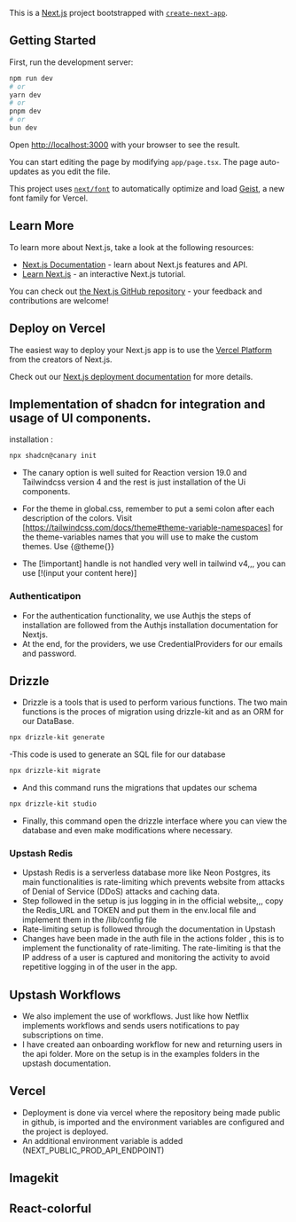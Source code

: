 This is a [Next.js](https://nextjs.org) project bootstrapped with [`create-next-app`](https://nextjs.org/docs/app/api-reference/cli/create-next-app).

## Getting Started

First, run the development server:

```bash
npm run dev
# or
yarn dev
# or
pnpm dev
# or
bun dev
```

Open [http://localhost:3000](http://localhost:3000) with your browser to see the result.

You can start editing the page by modifying `app/page.tsx`. The page auto-updates as you edit the file.

This project uses [`next/font`](https://nextjs.org/docs/app/building-your-application/optimizing/fonts) to automatically optimize and load [Geist](https://vercel.com/font), a new font family for Vercel.

## Learn More

To learn more about Next.js, take a look at the following resources:

- [Next.js Documentation](https://nextjs.org/docs) - learn about Next.js features and API.
- [Learn Next.js](https://nextjs.org/learn) - an interactive Next.js tutorial.

You can check out [the Next.js GitHub repository](https://github.com/vercel/next.js) - your feedback and contributions are welcome!

## Deploy on Vercel

The easiest way to deploy your Next.js app is to use the [Vercel Platform](https://vercel.com/new?utm_medium=default-template&filter=next.js&utm_source=create-next-app&utm_campaign=create-next-app-readme) from the creators of Next.js.

Check out our [Next.js deployment documentation](https://nextjs.org/docs/app/building-your-application/deploying) for more details.

## Implementation of shadcn for integration and usage of UI components.

installation :

```bash
npx shadcn@canary init
```
- The canary option is well suited for Reaction version 19.0 and Tailwindcss version 4 and the rest is just installation of the Ui components.

- For the theme in global.css, remember to put a semi colon after each description of the colors. Visit [https://tailwindcss.com/docs/theme#theme-variable-namespaces] for the theme-variables names that you will use to make the custom themes. Use {@theme{}}

- The [!important] handle is not handled very well in tailwind v4,,, you can use [!(input your content here)]

### Authenticatipon
- For the authentication functionality, we use Authjs the steps of installation are followed from the Authjs installation documentation for Nextjs.
- At the end, for the providers, we use CredentialProviders for our emails and password.

## Drizzle
- Drizzle is a tools that is used to perform various functions. The two main functions is the proces of migration using drizzle-kit and as an ORM for our DataBase.

```bash
npx drizzle-kit generate
```
-This code is used to generate an SQL file for our database

```bash
npx drizzle-kit migrate
```
- And this command runs the migrations that updates our schema

```bash
npx drizzle-kit studio
```
- Finally, this command open the drizzle interface where you can view the database and even make modifications where necessary.

### Upstash Redis

- Upstash Redis is a serverless database more like Neon Postgres, its main functionalities is rate-limiting which prevents website from attacks of Denial of Service (DDoS) attacks and caching data.
- Step followed in the setup is jus logging in in the official website,,, copy the Redis_URL and TOKEN and put them in the env.local file and implement them in the /lib/config file 
- Rate-limiting setup is followed through the documentation in Upstash
- Changes have been made in the auth file in the actions folder , this is to implement the functionality of rate-limiting. The rate-limiting is that the IP address of a user is captured and monitoring the activity to avoid repetitive logging in of the user in the app.

## Upstash Workflows

- We also implement the use of workflows. Just like how Netflix implements workflows and sends users notifications to pay subscriptions on time.
- I have created aan onboarding workflow for new and returning users in the api folder. More on the setup is in the examples folders in the upstash documentation.

## Vercel
- Deployment is done via vercel where the repository being made public in github, is imported and the environment variables are configured and the project is deployed.
- An additional environment variable is added (NEXT_PUBLIC_PROD_API_ENDPOINT)

## Imagekit

## React-colorful
